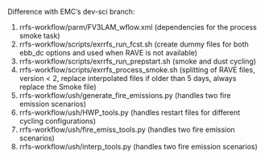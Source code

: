 
Difference with EMC’s dev-sci branch: 
1) rrfs-workflow/parm/FV3LAM_wflow.xml
(dependencies for the process smoke task)
2) rrfs-workflow/scripts/exrrfs_run_fcst.sh
(create dummy files for both ebb_dc options and used when RAVE is not available)
3) rrfs-workflow/scripts/exrrfs_run_prepstart.sh
(smoke and dust cycling)
4) rrfs-workflow/scripts/exrrfs_process_smoke.sh
(splitting of RAVE files, version < 2, replace interpolated files if older than 5 days, always replace the Smoke file)
5) rrfs-workflow/ush/generate_fire_emissions.py
(handles two fire emission scenarios)
6) rrfs-workflow/ush/HWP_tools.py
(handles restart files for different cycling configurations)
7) rrfs-workflow/ush/fire_emiss_tools.py
(handles two fire emission scenarios)
8) rrfs-workflow/ush/interp_tools.py
(handles two fire emission scenarios)
